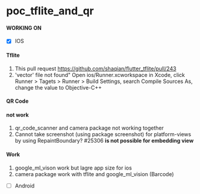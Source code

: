 # poc_tflite_and_qr

#### WORKING ON 

- [x] IOS
#### Tflite
1. This pull request https://github.com/shaqian/flutter_tflite/pull/243
2. 'vector' file not found" Open ios/Runner.xcworkspace in Xcode, click Runner > Tagets > Runner > Build Settings, search Compile Sources As, change the value to Objective-C++

#### QR Code
#### not work
1. qr_code_scanner and camera package not working together
2. Cannot take screenshot (using package screenshot) for platform-views by using RepaintBoundary? #25306 **is not possible for embedding view**

#### Work
1. google_ml_vison work but lagre app size for ios
2. camera package work with tflite and google_ml_vision (Barcode)

- [ ] Android
